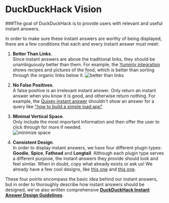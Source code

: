 # DuckDuckHack Vision

###The goal of DuckDuckHack is to provide users with relevant and useful instant answers.

In order to make sure these instant answers are worthy of being displayed, there are a few conditions that each and every instant answer must meet:

1. **Better Than Links**.  
    Since instant answers are above the traditional links, they should be unambiguously better than them. For example, the [Yummly integration](https://ddg.gg/?q=garlic+steak+recipe) shows recipes and pictures of the food, which is better than sorting through the organic links below it.
    ![better than links](https://s3.amazonaws.com/ddg-assets/docs/better_than_links.png)

2. **No False Positives**.  
    A false positive is an irrelevant instant answer. Only return an instant answer when you know it is good, and otherwise return nothing. For example, the [Quixey instant answer](http://ddg.gg/?q=flight+search+app) shouldn't show an answer for a query like ["how to build a simple ipad app"](https://duckduckgo.com/?q=how+to+build+a+simple+ipad+app).

3. **Minimal Vertical Space**.  
     Only include the most important information and then offer the user to click through for more if needed.  
    ![minimize space](https://s3.amazonaws.com/ddg-assets/docs/minimize_space.png)

4. **Consistent Design**.  
    In order to display instant answers, we have four different plugin types: **Goodie**, **Spice**, **Fathead** and **Longtail**. Although each plugin type serves a different purpose, the instant answers they provide should look and feel similar. When in doubt, copy what already exists or ask us! We already have a few cool designs, like [this one](https://duckduckgo.com/?q=movies) and [this one](https://duckduckgo.com/?q=garlic+steak+recipe).

These four points encompass the basic idea behind our instant answers, but in order to thoroughly describe how instant answers should be designed, we've also written comprehensive [**DuckDuckHack Instant Answer Design Guidelines**](https://github.com/duckduckgo/DuckDuckGo-Documentation/blob/master/DuckDuckHack/Styleguide/design_styleguide.md).
